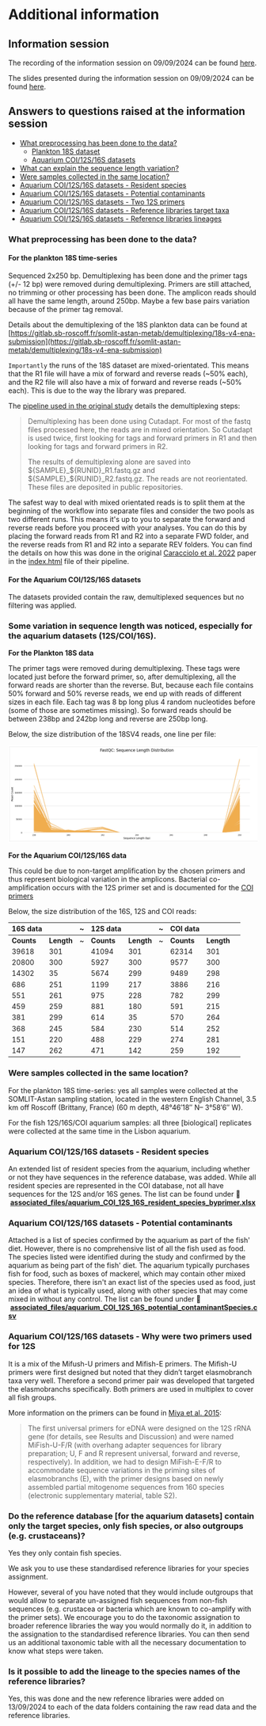 # Additional information

## Information session

The recording of the information session on 09/09/2024 can be found [here](https://drive.google.com/file/d/1uNhEQHV1QBlr67V7EtPGTL2ppzsYjXbw/view?usp=sharing).

The slides presented during the information session on 09/09/2024 can be found [here](https://drive.google.com/file/d/1yKpLjbyMEVaCwLxfboPzVGOOsC3gmmh_/view?usp=sharing).

## Answers to questions raised at the information session
 - [What preprocessing has been done to the data?](#what-preprocessing-has-been-done-to-the-data)
   - [Plankton 18S dataset](#for-the-plankton-18s-time-series)
   - [Aquarium COI/12S/16S datasets](#for-the-aquarium-coi12s16s-datasets)
 - [What can explain the sequence length variation?](#some-variation-in-sequence-length-was-noticed-especially-for-the-aquarium-datasets-12scoi16s)
 - [Were samples collected in the same location?](#were-samples-collected-in-the-same-location)
 - [Aquarium COI/12S/16S datasets - Resident species](#aquarium-coi12s16s-datasets---resident-species)
 - [Aquarium COI/12S/16S datasets - Potential contaminants](#aquarium-coi12s16s-datasets---potential-contaminants)
 - [Aquarium COI/12S/16S datasets - Two 12S primers](#aquarium-coi12s16s-datasets---why-were-two-primers-used-for-12s)
 - [Aquarium COI/12S/16S datasets - Reference libraries target taxa](#do-the-reference-database-for-the-aquarium-datasets-contain-only-the-target-species-only-fish-species-or-also-outgroups-eg-crustaceans)
 - [Aquarium COI/12S/16S datasets - Reference libraries lineages](#is-it-possible-to-add-the-lineage-to-the-species-names-of-the-reference-libraries)

### What preprocessing has been done to the data?
#### For the plankton 18S time-series

Sequenced 2x250 bp. Demultiplexing has been done and the primer tags (+/- 12 bp) were removed during demultiplexing.
Primers are still attached, no trimming or other processing has been done. The amplicon reads should all have the same length, around 250bp. Maybe a few base pairs variation because of the primer tag removal.


Details about the demultiplexing of the 18S plankton data can be found at [https://gitlab.sb-roscoff.fr/somlit-astan-metab/demultiplexing/18s-v4-ena-submission](https://gitlab.sb-roscoff.fr/somlit-astan-metab/demultiplexing/18s-v4-ena-submission) 

`Importantly` the runs of the 18S dataset are mixed-orientated. This means that the R1 file will have a mix of forward and reverse reads (~50% each), and the R2 file will also have a mix of forward and reverse reads (~50% each). This is due to the way the library was prepared. 

The [pipeline used in the original study](https://doi.org/10.5281/zenodo.5791089) details the demultiplexing steps: 

> Demultiplexing has been done using Cutadapt. For most of the fastq files processed here, the reads are in mixed orientation. So Cutadapt is used twice, first looking for tags and forward primers in R1 and then looking for tags and forward primers in R2.
> 
> The results of demultiplexing alone are saved into \${SAMPLE}_\${RUNID}_R1.fastq.gz and \${SAMPLE}\_${RUNID}_R2.fastq.gz. The reads are not reorientated. These files are deposited in public repositories.

The safest way to deal with mixed orientated reads is to split them at the beginning of the workflow into separate files and consider the two pools as two different runs.
This means it's up to you to separate the forward and reverse reads before you proceed with your analyses. You can do this by placing the forward reads from R1 and R2 into a  separate FWD folder, and the reverse reads from R1 and R2 into a separate REV folders. You can find the details on how this was done in the original [Caracciolo et al. 2022](https://doi.org/10.1111/mec.16539) paper in the [index.html](https://doi.org/10.5281/zenodo.5791089) file of their pipeline. 



#### **For the Aquarium COI/12S/16S datasets**
The datasets provided contain the raw, demultiplexed sequences but no filtering was applied. 

### Some variation in sequence length was noticed, especially for the aquarium datasets (12S/COI/16S). 
 **For the Plankton 18S data**

The primer tags were removed during demultiplexing. These tags were located just before the forward primer, so, after demultiplexing, all the forward reads are shorter than the reverse. But, because each file contains 50% forward and 50% reverse reads, we end up with reads of different sizes in each file. Each tag was 8 bp long plus 4 random nucleotides before (some of those are sometimes missing). So forward reads should be between 238bp and 242bp long and reverse are 250bp long.

Below, the size distribution of the 18SV4 reads, one line per file:

![18S distribution](associated_files/timeseries_18S_size_distribution.png)

 **For the Aquarium COI/12S/16S data**

This could be due to non-target amplification by the chosen primers and thus represent biological variation in the amplicons.
Bacterial co-amplification occurs with the 12S primer set and is documented for the [COI primers](https://www.biorxiv.org/content/10.1101/2021.07.10.451903v1.full.pdf)

Below, the size distribution of the 16S, 12S and COI reads:


| 16S data |        |  ~  | 12S data |       | ~| COI data | | |
| -------- | ------ | ---|-------- | ------ |---| -------- |---|---|
| **Counts**   | **Length** |  ~   | **Counts** | **Length**   | ~ | **Counts** | **Length** |
| 39618    | 301    |          | 41094  | 301      |  | 62314 | 301 |
| 20800    | 300    |          | 5927   | 300      |  | 9577 | 300 |
| 14302    | 35     |          | 5674   | 299      |  | 9489 | 298 |
| 686      | 251    |          | 1199   | 217      |  | 3886 | 216 |
| 551      | 261    |          | 975    | 228      |  | 782 | 299 |
| 459      | 259    |          | 881    | 180      |  | 591 | 215 |
| 381      | 299    |          | 614    | 35       |  | 570 | 264 |
| 368      | 245    |          | 584    | 230      |  | 514 | 252 |
| 151      | 220    |          | 488    | 229      |  | 274 | 281 |
| 147      | 262    |          | 471    | 142      |  | 259 | 192 |


### Were samples collected in the same location?

For the plankton 18S time-series: yes all samples were collected at the SOMLIT-Astan sampling station, located in the western English Channel, 3.5 km off Roscoff (Brittany, France) (60 m depth, 48°46′18″ N– 3°58′6″ W).

For the fish 12S/16S/COI aquarium samples: all three [biological] replicates were collected at the same time in the Lisbon aquarium.

### Aquarium COI/12S/16S datasets - Resident species
An extended list of resident species from the aquarium, including whether or not they have sequences in the reference database, was added. While all resident species are represented in the COI database, not all have sequences for the 12S and/or 16S genes.
The list can be found under :file_folder: &nbsp;[**associated_files/aquarium_COI_12S_16S_resident_species_byprimer.xlsx**](https://github.com/marco-bolo/wp2-wp5-workshop/tree/master/associated_files)


### Aquarium COI/12S/16S datasets - Potential contaminants
Attached is a list of species confirmed by the aquarium as part of the fish' diet. However, there is no comprehensive list of all the fish used as food. The species listed were identified during the study and confirmed by the aquarium as being part of the fish' diet. The aquarium typically purchases fish for food, such as boxes of mackerel, which may contain other mixed species. Therefore, there isn't an exact list of the species used as food, just an idea of what is typically used, along with other species that may come mixed in without any control.
The list can be found under :file_folder: &nbsp;[**associated_files/aquarium_COI_12S_16S_potential_contaminantSpecies.csv**](https://github.com/marco-bolo/wp2-wp5-workshop/tree/master/associated_files)

### Aquarium COI/12S/16S datasets - Why were two primers used for 12S
It is a mix of the Mifush-U primers and Mifish-E primers. The Mifish-U primers were first designed but noted that they didn’t target elasmobranch taxa very well. Therefore a second primer pair was developed that targeted the elasmobranchs specifically. Both primers are used in multiplex to cover all fish groups.

More information on the primers can be found in [Miya et al. 2015](http://rsos.royalsocietypublishing.org/lookup/doi/10.1098/rsos.150088):

> The first universal primers for eDNA were designed on the 12S rRNA gene (for details, see
Results and Discussion) and were named MiFish-U-F/R (with overhang adapter sequences for library preparation; U, F and R represent universal, forward and reverse, respectively). In addition, we had to design MiFish-E-F/R to accommodate sequence variations in the priming sites of elasmobranchs (E), with the primer designs based on newly assembled partial mitogenome sequences from 160 species (electronic supplementary material, table S2).


### Do the reference database [for the aquarium datasets] contain only the target species, only fish species, or also outgroups (e.g. crustaceans)?

Yes they only contain fish species. 

We ask you to use these standardised reference libraries for your species assignment.

However, several of you have noted that they would include outgroups that would allow to separate un-assigned fish sequences from non-fish sequences (e.g. crustacea or bacteria which are known to co-amplify with the primer sets). We encourage you to do the taxonomic assignation to broader reference libraries the way you would normally do it, in addition to the assignation to the standardised reference libraries. You can then send us an additional taxonomic table with all the necessary documentation to know what steps were taken.

### Is it possible to add the lineage to the species names of the reference libraries?

Yes, this was done and the new reference libraries were added on 13/09/2024 to each of the data folders containing the raw read data and the reference libraries.